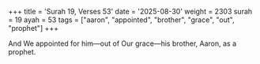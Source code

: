 +++
title = 'Surah 19, Verses 53'
date = '2025-08-30'
weight = 2303
surah = 19
ayah = 53
tags = ["aaron", "appointed", "brother", "grace", "out", "prophet"]
+++

And We appointed for him—out of Our grace—his brother, Aaron, as a prophet.